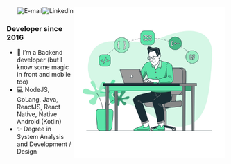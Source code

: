 <img align="right" src="https://raw.githubusercontent.com/CaiqueRibeiro/CaiqueRibeiro/master/assets/coding.jpg" width="350"/>

<a href="https://www.linkedin.com/in/caique-ribeiro">
<img align="right" alt="LinkedIn" src="https://img.shields.io/badge/-Caique%20Ribeiro-blue"/>
</a>

<a href="mailto:caiqueribeirodesign@gmail.com">
<img align="right" alt="E-mail" src="https://img.shields.io/badge/-How%20to%20reach%20me-red"/>
</a>

<br/>

### Developer since 2016

- 🚀 I’m a Backend developer (but I know some magic in front and mobile too)
- 💻 NodeJS, GoLang, Java, ReactJS, React Native, Native Android (Kotlin)
- ✨ Degree in System Analysis and Development / Design
